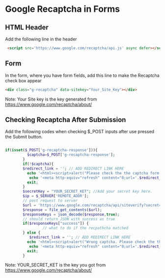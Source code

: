 # Google Recaptcha in Forms

## HTML Header

Add the following line in the header

```html
 <script src='https://www.google.com/recaptcha/api.js' async defer></script>
 ```

## Form

In the form, where you have form fields, add this line to make the Recaptcha check box appear

```html
<div class="g-recaptcha" data-sitekey="Your_Site_Key"></div>
```

Note: Your Site key is the key generated from https://www.google.com/recaptcha/about/

## Checking Recaptcha After Submission

Add the following codes when checking $_POST inputs after use pressed the Submit button.
```php

if(isset($_POST['g-recaptcha-response'])){
          $captcha=$_POST['g-recaptcha-response'];
        }
        if(!$captcha){
        $redirect_link = ''; // ADD REDIRECT LINK HERE
          echo '<html><script>alert("Please check the the captcha form.")</script></html>';
           echo '<meta http-equiv="refresh" content="0;url='.$redirect_link.'" />';
          exit;
        }
        $secretKey = "YOUR_SECRET_KET"; //Add your secret key here.
        $ip = $_SERVER['REMOTE_ADDR'];
        // post request to server
        $url = 'https://www.google.com/recaptcha/api/siteverify?secret=' . urlencode($secretKey) .  '&response=' . urlencode($captcha);
        $response = file_get_contents($url);
        $responseKeys = json_decode($response,true);
        // should return JSON with success as true
        if($responseKeys["success"]) {
                 // what to do if the recpathcha matched
        } else {
           $redirect_link = ''; // ADD REDIRECT LINK HERE
          echo '<html><script>alert("Wrong captcha. Please check the the captcha form properly.")</script></html>';
           echo '<meta http-equiv="refresh" content="0;url='.$redirect_link.'" />';
          exit;
        }
```

Note: YOUR_SECRET_KET is the key you got from https://www.google.com/recaptcha/about/
